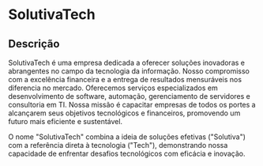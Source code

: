 # SolutivaTech

## Descrição

SolutivaTech é uma empresa dedicada a oferecer soluções inovadoras e abrangentes no campo da tecnologia da informação. Nosso compromisso com a excelência financeira e a entrega de resultados mensuráveis nos diferencia no mercado. Oferecemos serviços especializados em desenvolvimento de software, automação, gerenciamento de servidores e consultoria em TI. Nossa missão é capacitar empresas de todos os portes a alcançarem seus objetivos tecnológicos e financeiros, promovendo um futuro mais eficiente e sustentável.

O nome "SolutivaTech" combina a ideia de soluções efetivas ("Solutiva") com a referência direta à tecnologia ("Tech"), demonstrando nossa capacidade de enfrentar desafios tecnológicos com eficácia e inovação.
